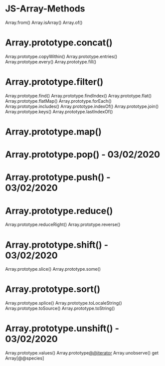 # JS-Array-Methods

Array.from()
Array.isArray()
Array.of()
# Array.prototype.concat()
Array.prototype.copyWithin()
Array.prototype.entries()
Array.prototype.every()
Array.prototype.fill()
# Array.prototype.filter()
Array.prototype.find()
Array.prototype.findIndex()
Array.prototype.flat()
Array.prototype.flatMap()
Array.prototype.forEach()
Array.prototype.includes()
Array.prototype.indexOf()
Array.prototype.join()
Array.prototype.keys()
Array.prototype.lastIndexOf()
# Array.prototype.map()
# Array.prototype.pop() - 03/02/2020
# Array.prototype.push() - 03/02/2020
# Array.prototype.reduce()
Array.prototype.reduceRight()
Array.prototype.reverse()
# Array.prototype.shift() - 03/02/2020
Array.prototype.slice()
Array.prototype.some()
# Array.prototype.sort()
Array.prototype.splice()
Array.prototype.toLocaleString()
Array.prototype.toSource()
Array.prototype.toString()
# Array.prototype.unshift() - 03/02/2020
Array.prototype.values()
Array.prototype[@@iterator]()
Array.unobserve()
get Array[@@species]